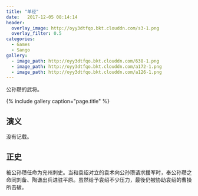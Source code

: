 ```yaml
---
title: "单经"
date:   2017-12-05 08:14:14
header:
  overlay_image: http://oyy3dtfqo.bkt.clouddn.com/s3-1.png
  overlay_filter: 0.5
categories:
  - Games
  - Sango
gallery:
  - image_path: http://oyy3dtfqo.bkt.clouddn.com/638-1.png
  - image_path: http://oyy3dtfqo.bkt.clouddn.com/a172-1.png
  - image_path: http://oyy3dtfqo.bkt.clouddn.com/a126-1.png
---
```


公孙瓒的武将。

{% include gallery caption="page.title" %}

## 演义

没有记载。

## 正史

被公孙瓒任命为兖州刺史。当和袁绍对立的袁术向公孙瓒请求援军时，奉公孙瓒之命同刘备、陶谦出兵进驻平原。虽然给予袁绍不少压力，最後仍被协助袁绍的曹操所击破。